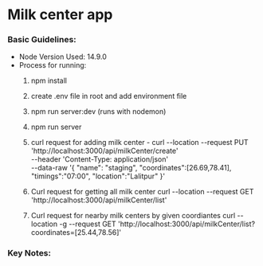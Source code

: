 
# Milk center app

### Basic Guidelines:
*  Node Version Used: 14.9.0
 * Process for running:
	 1. npm install
	 2. create .env file in root and add environment file
	 3. npm run server:dev (runs with nodemon)
	 4. npm run server
	 5. curl request for adding milk center -
	  curl --location --request PUT 'http://localhost:3000/api/milkCenter/create' \
            --header 'Content-Type: application/json' \
           --data-raw '{
           "name": "staging",
           "coordinates":[26.69,78.41],
           "timings":"07:00",
           "location":"Lalitpur"
          }'
	  6. Curl request for getting all milk center 
	  curl --location --request GET 'http://localhost:3000/api/milkCenter/list'
	  
	  7. Curl request for nearby milk centers by given coordiantes
	  curl --location -g --request GET 'http://localhost:3000/api/milkCenter/list?coordinates=[25.44,78.56]'

### Key Notes:
